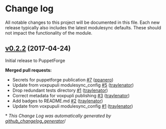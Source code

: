 # Change log

All notable changes to this project will be documented in this file.
Each new release typically also includes the latest modulesync defaults.
These should not impact the functionality of the module.

## [v0.2.2](https://github.com/voxpupuli/puppet-misp/tree/v0.2.2) (2017-04-24)

Initial release to PuppetForge

**Merged pull requests:**

- Secrets for puppetforge publication [\#7](https://github.com/voxpupuli/puppet-misp/pull/7) ([ppanero](https://github.com/ppanero))
- Update from voxpupuli modulesync_config [\#5](https://github.com/voxpupuli/puppet-misp/pull/5) ([traylenator](https://github.com/traylenator))
- Drop redundant tests directory [\#1](https://github.com/voxpupuli/puppet-misp/pull/4) ([traylenator](https://github.com/traylenator))
- Correct metadata for voxpupli publishing [\#3](https://github.com/voxpupuli/puppet-misp/pull/3) ([traylenator](https://github.com/traylenator))
- Add badges to README.md [\#2](https://github.com/voxpupuli/puppet-misp/pull/2) ([traylenator](https://github.com/traylenator))
- Update from voxpupuli modulesync_config [\#1](https://github.com/voxpupuli/puppet-misp/pull/1) ([traylenator](https://github.com/traylenator))



\* *This Change Log was automatically generated by [github_changelog_generator](https://github.com/skywinder/Github-Changelog-Generator)*/
